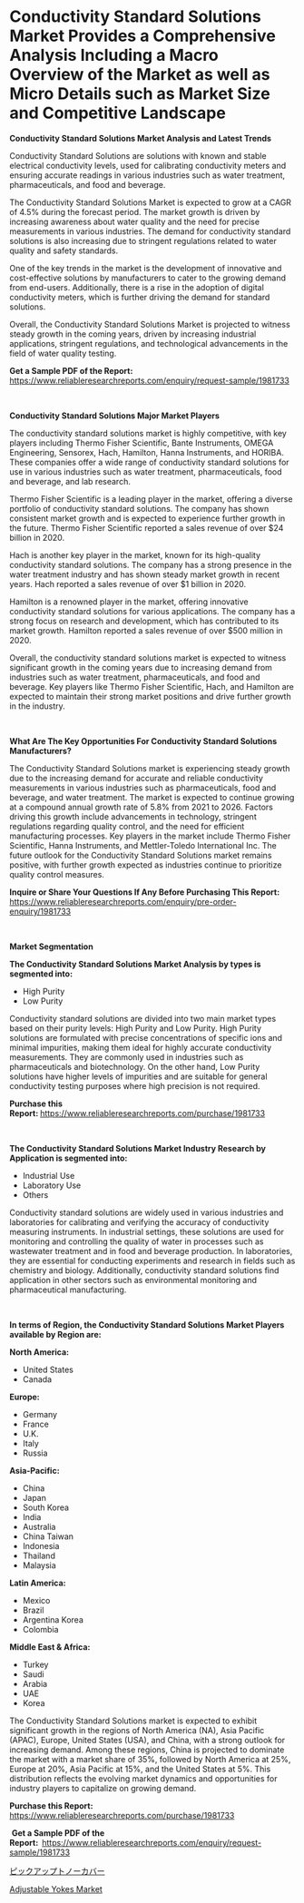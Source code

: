 <p><h1>Conductivity Standard Solutions Market Provides a Comprehensive Analysis Including a Macro Overview of the Market as well as Micro Details such as Market Size and Competitive Landscape</h1></p><p><strong>Conductivity Standard Solutions Market Analysis and Latest Trends</strong></p>
<p><p>Conductivity Standard Solutions are solutions with known and stable electrical conductivity levels, used for calibrating conductivity meters and ensuring accurate readings in various industries such as water treatment, pharmaceuticals, and food and beverage.</p><p>The Conductivity Standard Solutions Market is expected to grow at a CAGR of 4.5% during the forecast period. The market growth is driven by increasing awareness about water quality and the need for precise measurements in various industries. The demand for conductivity standard solutions is also increasing due to stringent regulations related to water quality and safety standards.</p><p>One of the key trends in the market is the development of innovative and cost-effective solutions by manufacturers to cater to the growing demand from end-users. Additionally, there is a rise in the adoption of digital conductivity meters, which is further driving the demand for standard solutions.</p><p>Overall, the Conductivity Standard Solutions Market is projected to witness steady growth in the coming years, driven by increasing industrial applications, stringent regulations, and technological advancements in the field of water quality testing.</p></p>
<p><strong>Get a Sample PDF of the Report:&nbsp;</strong> <a href="https://www.reliableresearchreports.com/enquiry/request-sample/1981733">https://www.reliableresearchreports.com/enquiry/request-sample/1981733</a></p>
<p>&nbsp;</p>
<p><strong>Conductivity Standard Solutions Major Market Players</strong></p>
<p><p>The conductivity standard solutions market is highly competitive, with key players including Thermo Fisher Scientific, Bante Instruments, OMEGA Engineering, Sensorex, Hach, Hamilton, Hanna Instruments, and HORIBA. These companies offer a wide range of conductivity standard solutions for use in various industries such as water treatment, pharmaceuticals, food and beverage, and lab research.</p><p>Thermo Fisher Scientific is a leading player in the market, offering a diverse portfolio of conductivity standard solutions. The company has shown consistent market growth and is expected to experience further growth in the future. Thermo Fisher Scientific reported a sales revenue of over $24 billion in 2020.</p><p>Hach is another key player in the market, known for its high-quality conductivity standard solutions. The company has a strong presence in the water treatment industry and has shown steady market growth in recent years. Hach reported a sales revenue of over $1 billion in 2020.</p><p>Hamilton is a renowned player in the market, offering innovative conductivity standard solutions for various applications. The company has a strong focus on research and development, which has contributed to its market growth. Hamilton reported a sales revenue of over $500 million in 2020.</p><p>Overall, the conductivity standard solutions market is expected to witness significant growth in the coming years due to increasing demand from industries such as water treatment, pharmaceuticals, and food and beverage. Key players like Thermo Fisher Scientific, Hach, and Hamilton are expected to maintain their strong market positions and drive further growth in the industry.</p></p>
<p>&nbsp;</p>
<p><strong>What Are The Key Opportunities For Conductivity Standard Solutions Manufacturers?</strong></p>
<p><p>The Conductivity Standard Solutions market is experiencing steady growth due to the increasing demand for accurate and reliable conductivity measurements in various industries such as pharmaceuticals, food and beverage, and water treatment. The market is expected to continue growing at a compound annual growth rate of 5.8% from 2021 to 2026. Factors driving this growth include advancements in technology, stringent regulations regarding quality control, and the need for efficient manufacturing processes. Key players in the market include Thermo Fisher Scientific, Hanna Instruments, and Mettler-Toledo International Inc. The future outlook for the Conductivity Standard Solutions market remains positive, with further growth expected as industries continue to prioritize quality control measures.</p></p>
<p><strong>Inquire or Share Your Questions If Any Before Purchasing This Report:</strong> <a href="https://www.reliableresearchreports.com/enquiry/pre-order-enquiry/1981733">https://www.reliableresearchreports.com/enquiry/pre-order-enquiry/1981733</a></p>
<p>&nbsp;</p>
<p><strong>Market Segmentation</strong></p>
<p><strong>The Conductivity Standard Solutions Market Analysis by types is segmented into:</strong></p>
<p><ul><li>High Purity</li><li>Low Purity</li></ul></p>
<p><p>Conductivity standard solutions are divided into two main market types based on their purity levels: High Purity and Low Purity. High Purity solutions are formulated with precise concentrations of specific ions and minimal impurities, making them ideal for highly accurate conductivity measurements. They are commonly used in industries such as pharmaceuticals and biotechnology. On the other hand, Low Purity solutions have higher levels of impurities and are suitable for general conductivity testing purposes where high precision is not required.</p></p>
<p><strong>Purchase this Report:&nbsp;</strong><a href="https://www.reliableresearchreports.com/purchase/1981733">https://www.reliableresearchreports.com/purchase/1981733</a></p>
<p>&nbsp;</p>
<p><strong>The Conductivity Standard Solutions Market Industry Research by Application is segmented into:</strong></p>
<p><ul><li>Industrial Use</li><li>Laboratory Use</li><li>Others</li></ul></p>
<p><p>Conductivity standard solutions are widely used in various industries and laboratories for calibrating and verifying the accuracy of conductivity measuring instruments. In industrial settings, these solutions are used for monitoring and controlling the quality of water in processes such as wastewater treatment and in food and beverage production. In laboratories, they are essential for conducting experiments and research in fields such as chemistry and biology. Additionally, conductivity standard solutions find application in other sectors such as environmental monitoring and pharmaceutical manufacturing.</p></p>
<p>&nbsp;</p>
<p><strong>In terms of Region, the Conductivity Standard Solutions Market Players available by Region are:</strong></p>
<p>
    <p> <strong> North America: </strong>
        <ul>
            <li>United States</li>
            <li>Canada</li>
        </ul>
        </p> 
    <p> <strong> Europe: </strong>
        <ul>
            <li>Germany</li>
            <li>France</li>
            <li>U.K.</li>
            <li>Italy</li>
            <li>Russia</li>
        </ul>
        </p> 
    <p> <strong> Asia-Pacific: </strong>
        <ul>
            <li>China</li>
            <li>Japan</li>
            <li>South Korea</li>
            <li>India</li>
            <li>Australia</li>
            <li>China Taiwan</li>
            <li>Indonesia</li>
            <li>Thailand</li>
            <li>Malaysia</li>
        </ul>
        </p> 
    <p> <strong> Latin America: </strong>
        <ul>
            <li>Mexico</li>
            <li>Brazil</li>
            <li>Argentina Korea</li>
            <li>Colombia</li>
        </ul>
        </p> 
    <p> <strong> Middle East & Africa: </strong>
        <ul>
            <li>Turkey</li>
            <li>Saudi</li>
            <li>Arabia</li>
            <li>UAE</li>
            <li>Korea</li>
        </ul>
    </p>
    </p>
<p><p>The Conductivity Standard Solutions market is expected to exhibit significant growth in the regions of North America (NA), Asia Pacific (APAC), Europe, United States (USA), and China, with a strong outlook for increasing demand. Among these regions, China is projected to dominate the market with a market share of 35%, followed by North America at 25%, Europe at 20%, Asia Pacific at 15%, and the United States at 5%. This distribution reflects the evolving market dynamics and opportunities for industry players to capitalize on growing demand.</p></p>
<p><strong>Purchase this Report: </strong><a href="https://www.reliableresearchreports.com/purchase/1981733">https://www.reliableresearchreports.com/purchase/1981733</a></p>
<p>&nbsp;<strong>Get a Sample PDF of the Report:&nbsp;&nbsp;</strong><a href="https://www.reliableresearchreports.com/enquiry/request-sample/1981733">https://www.reliableresearchreports.com/enquiry/request-sample/1981733</a></p>
<p><strong></strong></p>
<p><p><a href="https://github.com/oqoeusbvpadwjs08/Market-Research-Report-List-1/blob/main/2230795193054.md">ピックアップトノーカバー</a></p><p><a href="https://github.com/RichRobinson5/Market-Research-Report-List-4/blob/main/adjustable-yokes-market.md">Adjustable Yokes Market</a></p></p>